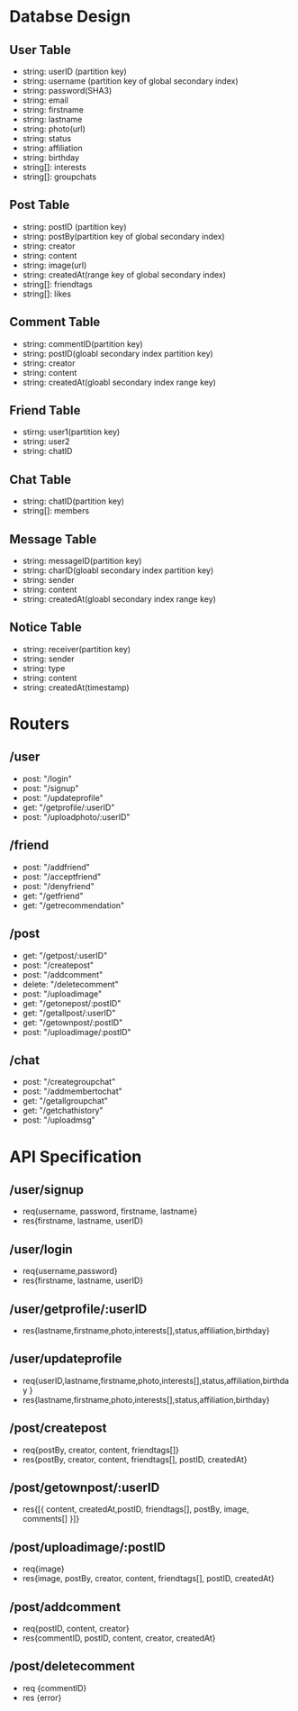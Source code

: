 # Databse Design

## User Table

- string: userID (partition key)
- string: username (partition key of global secondary index)
- string: password(SHA3)
- string: email
- string: firstname
- string: lastname
- string: photo(url)
- string: status
- string: affiliation
- string: birthday
- string[]: interests
- string[]: groupchats

## Post Table

- string: postID (partition key)
- string: postBy(partition key of global secondary index)
- string: creator
- string: content
- string: image(url)
- string: createdAt(range key of global secondary index)
- string[]: friendtags
- string[]: likes

## Comment Table

- string: commentID(partition key)
- string: postID(gloabl secondary index partition key)
- string: creator
- string: content
- string: createdAt(gloabl secondary index range key)

## Friend Table

- stirng: user1(partition key)
- string: user2
- string: chatID

## Chat Table

- string: chatID(partition key)
- string[]: members

## Message Table

- string: messageID(partition key)
- string: charID(gloabl secondary index partition key)
- string: sender
- string: content
- string: createdAt(gloabl secondary index range key)

## Notice Table

- string: receiver(partition key)
- string: sender
- string: type
- string: content
- string: createdAt(timestamp)

# Routers

## /user

- post: "/login"
- post: "/signup"
- post: "/updateprofile"
- get: "/getprofile/:userID"
- post: "/uploadphoto/:userID"

## /friend

- post: "/addfriend"
- post: "/acceptfriend"
- post: "/denyfriend"
- get: "/getfriend"
- get: "/getrecommendation"

## /post

- get: "/getpost/:userID"
- post: "/createpost"
- post: "/addcomment"
- delete: "/deletecomment"
- post: "/uploadimage"
- get: "/getonepost/:postID"
- get: "/getallpost/:userID"
- get: "/getownpost/:postID"
- post: "/uploadimage/:postID"

## /chat

- post: "/creategroupchat"
- post: "/addmembertochat"
- get: "/getallgroupchat"
- get: "/getchathistory"
- post: "/uploadmsg"

# API Specification

## /user/signup

- req{username, password, firstname, lastname}
- res{firstname, lastname, userID}

## /user/login

- req{username,password}
- res{firstname, lastname, userID}

## /user/getprofile/:userID

- res{lastname,firstname,photo,interests[],status,affiliation,birthday}

## /user/updateprofile

- req{userID,lastname,firstname,photo,interests[],status,affiliation,birthday }
- res{lastname,firstname,photo,interests[],status,affiliation,birthday}

## /post/createpost

- req{postBy, creator, content, friendtags[]}
- res{postBy, creator, content, friendtags[], postID, createdAt}

## /post/getownpost/:userID

- res{[{
  content, createdAt,postID, friendtags[], postBy, image, comments[]
  }]}

## /post/uploadimage/:postID

- req{image}
- res{image, postBy, creator, content, friendtags[], postID, createdAt}

## /post/addcomment

- req{postID, content, creator}
- res{commentID, postID, content, creator, createdAt}

## /post/deletecomment

- req {commentID}
- res {error}
